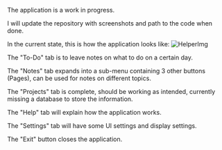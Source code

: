 The application is a work in progress.

I will update the repository with screenshots and path to the code when done.

In the current state, this is how the application looks like:
![HelperImg](https://github.com/PouloGit/HelperApp/assets/162190865/0d4584b5-92f7-4b7e-a384-cc2d6bf21dbf)

The "To-Do" tab is to leave notes on what to do on a certain day.

The "Notes" tab expands into a sub-menu containing 3 other buttons (Pages), can be used for notes on different topics.

The "Projects" tab is complete, should be working as intended, currently missing a database to store the information.

The "Help" tab will explain how the application works.

The "Settings" tab will have some UI settings and display settings.

The "Exit" button closes the application.
